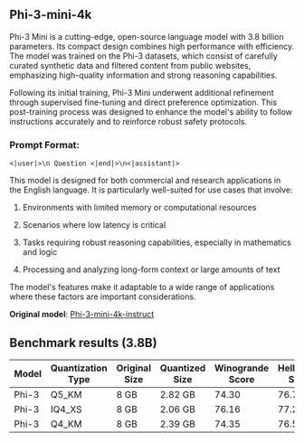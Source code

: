 ## Phi-3-mini-4k  

Phi-3 Mini is a cutting-edge, open-source language model with 3.8 billion parameters. Its compact design combines high performance with efficiency. The model was trained on the Phi-3 datasets, which consist of carefully curated synthetic data and filtered content from public websites, emphasizing high-quality information and strong reasoning capabilities. 

Following its initial training, Phi-3 Mini underwent additional refinement through supervised fine-tuning and direct preference optimization. This post-training process was designed to enhance the model's ability to follow instructions accurately and to reinforce robust safety protocols. 

### Prompt Format: 

`<|user|>\n Question <|end|>\n<|assistant|> `

 

This model is designed for both commercial and research applications in the English language. It is particularly well-suited for use cases that involve:  

1. Environments with limited memory or computational resources 

2. Scenarios where low latency is critical 

3. Tasks requiring robust reasoning capabilities, especially in mathematics and logic 

4. Processing and analyzing long-form context or large amounts of text  

The model's features make it adaptable to a wide range of applications where these factors are important considerations. 

**Original model**: [Phi-3-mini-4k-instruct](https://huggingface.co/microsoft/Phi-3-mini-4k-instruct)
## Benchmark results (3.8B)

| Model | Quantization Type | Original Size | Quantized Size | Winogrande Score | HellaSwag Score |
|-------|-------------------|---------------|----------------|------------------|-----------------|
| Phi-3 | Q5_KM             | 8 GB          | 2.82 GB        | 74.30            | 76.75           |
| Phi-3 | IQ4_XS            | 8 GB          | 2.06 GB        | 76.16            | 77.25           |
| Phi-3 | Q4_KM             | 8 GB          | 2.39 GB        | 74.35            | 76.5            |

